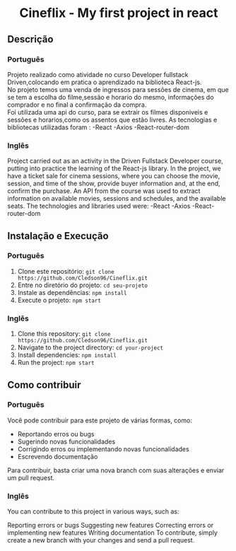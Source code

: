 <h1 align="center"> Cineflix - My first project in react </h1>



## Descrição
### Português

Projeto realizado como atividade no curso Developer fullstack Driven,colocando em pratica o aprendizado na biblioteca React-js.  
No projeto temos uma venda de ingressos para sessões de cinema, em que se tem a escolha do filme,sessão e horario do mesmo, informações do comprador e no final a confirmação da compra.  
Foi utilizada uma api do curso, para se extrair os filmes disponiveis e sessões e horarios,como os assentos que estão livres.
As tecnologias e bibliotecas utilizadas foram : 
-React
-Axios
-React-router-dom

### Inglês
Project carried out as an activity in the Driven Fullstack Developer course, putting into practice the learning of the React-js library. In the project, we have a ticket sale for cinema sessions, where you can choose the movie, session, and time of the show, provide buyer information and, at the end, confirm the purchase. An API from the course was used to extract information on available movies, sessions and schedules, and the available seats. The technologies and libraries used were:
-React
-Axios
-React-router-dom

## Instalação e Execução
### Português
1. Clone este repositório: `git clone https://github.com/Cledson96/Cineflix.git`
2. Entre no diretório do projeto: `cd seu-projeto`
3. Instale as dependências: `npm install`
4. Execute o projeto: `npm start`

### Inglês
1. Clone this repository: `git clone https://github.com/Cledson96/Cineflix.git`
2. Navigate to the project directory: `cd your-project`
3. Install dependencies: `npm install`
4. Run the project: `npm start`

## Como contribuir
### Português
Você pode contribuir para este projeto de várias formas, como:

- Reportando erros ou bugs
- Sugerindo novas funcionalidades
- Corrigindo erros ou implementando novas funcionalidades
- Escrevendo documentação

Para contribuir, basta criar uma nova branch com suas alterações e enviar um pull request.

### Inglês

You can contribute to this project in various ways, such as:

Reporting errors or bugs
Suggesting new features
Correcting errors or implementing new features
Writing documentation
To contribute, simply create a new branch with your changes and send a pull request.

